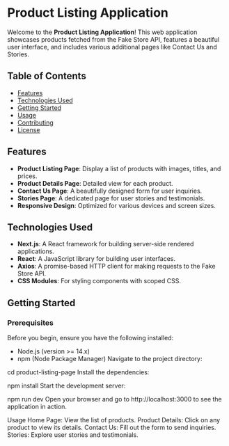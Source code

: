 # Product Listing Application

Welcome to the **Product Listing Application**! This web application showcases products fetched from the Fake Store API, features a beautiful user interface, and includes various additional pages like Contact Us and Stories.

## Table of Contents

- [Features](#features)
- [Technologies Used](#technologies-used)
- [Getting Started](#getting-started)
- [Usage](#usage)
- [Contributing](#contributing)
- [License](#license)

## Features

- **Product Listing Page**: Display a list of products with images, titles, and prices.
- **Product Details Page**: Detailed view for each product.
- **Contact Us Page**: A beautifully designed form for user inquiries.
- **Stories Page**: A dedicated page for user stories and testimonials.
- **Responsive Design**: Optimized for various devices and screen sizes.

## Technologies Used

- **Next.js**: A React framework for building server-side rendered applications.
- **React**: A JavaScript library for building user interfaces.
- **Axios**: A promise-based HTTP client for making requests to the Fake Store API.
- **CSS Modules**: For styling components with scoped CSS.

## Getting Started

### Prerequisites

Before you begin, ensure you have the following installed:

- Node.js (version >= 14.x)
- npm (Node Package Manager)
Navigate to the project directory:


cd product-listing-page
Install the dependencies:


npm install
Start the development server:



npm run dev
Open your browser and go to http://localhost:3000 to see the application in action.

Usage
Home Page: View the list of products.
Product Details: Click on any product to view its details.
Contact Us: Fill out the form to send inquiries.
Stories: Explore user stories and testimonials.

